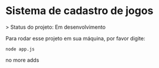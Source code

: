 <h1>Sistema de cadastro de jogos</h1>
> Status do projeto: Em desenvolvimento

Para rodar esse projeto em sua máquina, por favor digite:
```
node app.js
```
no more adds
